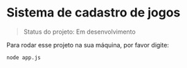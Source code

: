 <h1>Sistema de cadastro de jogos</h1>

> Status do projeto: Em desenvolvimento

 Para rodar esse projeto na sua máquina, por favor digite:
 
 ```
node app.js

 ```
